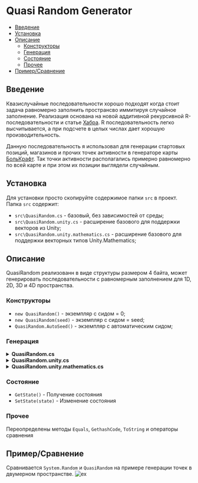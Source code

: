 # Quasi Random Generator

* [Введение](#Введение)
* [Установка](#Установка)
* [Описание](#Описание)
  * [Конструкторы](#Конструкторы)
  * [Генерация](#Генерация)
  * [Состояние](#Состояние)
  * [Прочее](#Прочее)
* [Пример/Сравнение](#примерсравнение)


## Введение
Квазислучайные последовательности хорошо подходят когда стоит задача равномерно заполнить пространсво иммитируя случайное заполнение. Реализация основана на новой аддитивной рекурсивной R-последовательности и статье [Хабра](https://habr.com/ru/articles/440892/).
R последовательность легко высчитывается, а при подсчете в целых числах дает хорошую производительность. 

Данную последовательность я использовал для генерации стартовых позиций, магазинов и прочих точек активности в генераторе карты [БольКрафт](https://www.youtube.com/watch?v=txSoCd98OcI&list=PLZT7fvvYlYfhqWJBWzJoLQxconfz1lHPq&index=17). Так точки активности располагались примерно равномерно по всей карте и при этом их позиции выглядели случайным.

## Установка
Для установки просто скопируйте содержимое папки `src` в проект. Папка `src` содержит:
+ `src\QuasiRandom.cs` - базовый, без зависимостей от среды;
+ `src\QuasiRandom.unity.cs` - расширение базового для поддержки векторов из Unity;  
+ `src\QuasiRandom.unity.mathematics.cs` - расширение базового для поддержки векторных типов Unity.Mathematics;

## Описание

QuasiRandom реализованн в виде структуры размером 4 байта, может генерировать последовательности с равномерным заполнением для 1D, 2D, 3D и 4D пространства.

### Конструкторы
+ `new QuasiRandom()` - экземпляр с сидом = 0;
+ `new QuasiRandom(seed)` - экземпляр с сидом = seed;
+ `QuasiRandom.AutoSeed()` - экземпляр с автоматическим сидом;

### Генерация

<details>
<summary><b>QuasiRandom.cs</b></summary>

+ `bool`<br>[false - true] <br>
`NextBool()` `NextBool2(out x, out y)` `NextBool3(out x, out y, out z)` `NextBool4(out x, out y, out z, out w)`;

+ `int`<br>[int.MinValue <= x <= int.MaxValue] <br>
`NextInt()` `NextInt2(out x, out y)` `NextInt3(out x, out y, out z)` `NextInt4(out x, out y, out z, out w)`;

+ `int`<br>[0 <= x < max] <br>
`NextInt(max)` `NextInt2(max, out x, out y)` `NextInt3(max, out x, out y, out z)` `NextInt4(max, out x, out y, out z, out w)`;

+ `int`<br>[min <= x < max] <br>
`NextInt(min, max)` `NextInt2(min, max, out x, out y)` `NextInt3(min, max, out x, out y, out z)` `NextInt4(min, max, out x, out y, out z, out w)`;

+ `uint`<br>[uint.MinValue <= x <= uint.MaxValue] <br>
`NextUInt()` `NextUInt2(out x, out y)` `NextUInt3(out x, out y, out z)` `NextInt4(out x, out y, out z, out w)`;

+ `uint`<br>[0 <= x < max] <br>
`NextUInt(max)` `NextUInt2(max, out x, out y)` `NextUInt3(max, out x, out y, out z)` `NextUInt4(max, out x, out y, out z, out w)`;

+ `uint`<br>[min <= x < max] <br>
`NextUInt(min, max)` `NextUInt2(min, max, out x, out y)` `NextUInt3(min, max, out x, out y, out z)` `NextUInt4(min, max, out x, out y, out z, out w)`;

+ `long`<br>[long.MinValue <= x <= long.MaxValue] <br>
`NextLong()` `NextLong2(out x, out y)` `NextLong3(out x, out y, out z)` `NextLong4(out x, out y, out z, out w)`;

+ `ulong`<br>[ulong.MinValue <= x <= ulong.MaxValue] <br>
`NextULong()` `NextULong2(out x, out y)` `NextULong3(out x, out y, out z)` `NextULong4(out x, out y, out z, out w)`;

+ `float`<br>[0.0f <= x < 1.0f] <br>
`NextFloat()` `NextFloat2(out x, out y)` `NextFloat3(out x, out y, out z)` `NextFloat4(out x, out y, out z, out w)`;

+ `double`<br>[0.0d <= x < 1.0d] <br>
`NextDouble()` `NextDouble2(out x, out y)` `NextDouble3(out x, out y, out z)` `NextDouble4(out x, out y, out z, out w)`;

+ `VectorX`<br>[0.0f <= x < 1.0f] <br>
`NextVector2()` `NextVector3()` `NextVector4()`;

</details>

<details>
<summary><b>QuasiRandom.unity.cs</b></summary>

+ `VectorX`<br>[0.0f <= x < 1.0f] <br>
`NextUnityVector2()` `NextUnityVector3()` `NextUnityVector4()`; 

+ `VectorXInt`<br>[0.0f <= x < 1.0f] <br>
`NextUnityVector2Int()` `NextUnityVector3Int()`;

</details>

<details>
<summary><b>QuasiRandom.unity.mathematics.cs</b></summary>

+ `bool`<br>[false - true] <br>
`NextBool2()` `NextBool3()` `NextBool4()`;

+ `int`<br>[int.MinValue <= x <= int.MaxValue] <br>
`NextInt2()` `NextInt3()` `NextInt4()`;

+ `int`<br>[0 <= x < max] <br>
`NextInt2(max)` `NextInt3(max)` `NextInt4(max)`;

+ `int`<br>[min <= x < max] <br>
`NextInt2(min, max)` `NextInt3(min, max)` `NextInt4(min, max)`;

+ `uint`<br>[uint.MinValue <= x <= uint.MaxValue] <br>
`NextUInt2()` `NextUInt3()` `NextInt4()`;

+ `uint`<br>[0 <= x < max] <br>
`NextUInt2(max)` `NextUInt3(max)` `NextUInt4(max)`;

+ `uint`<br>[min <= x < max] <br>
`NextUInt2(min, max)` `NextUInt3(min, max)` `NextUInt4(min, max)`;

+ `float`<br>[0.0f <= x < 1.0f] <br>
`NextFloat2()` `NextFloat3()` `NextFloat4()`;

+ `double`<br>[0.0d <= x < 1.0d] <br>
`NextDouble2()` `NextDouble3()` `NextDouble4()`;

</details>

### Состояние

+ `GetState()` - Получение состояния 
+ `SetState(state)` - Изменение состояния 

### Прочее

Переопределены методы `Equals`, `GethashCode`, `ToString` и операторы сравнения

## Пример/Сравнение
Сравнивается `System.Random` и `QuasiRandom` на примере генерации точек в двумерном пространстве.
![ex](https://github.com/DCFApixels/Quasi_Random/assets/99481254/a1556d7d-7e6b-41cc-98dd-7af6aeffb590)
